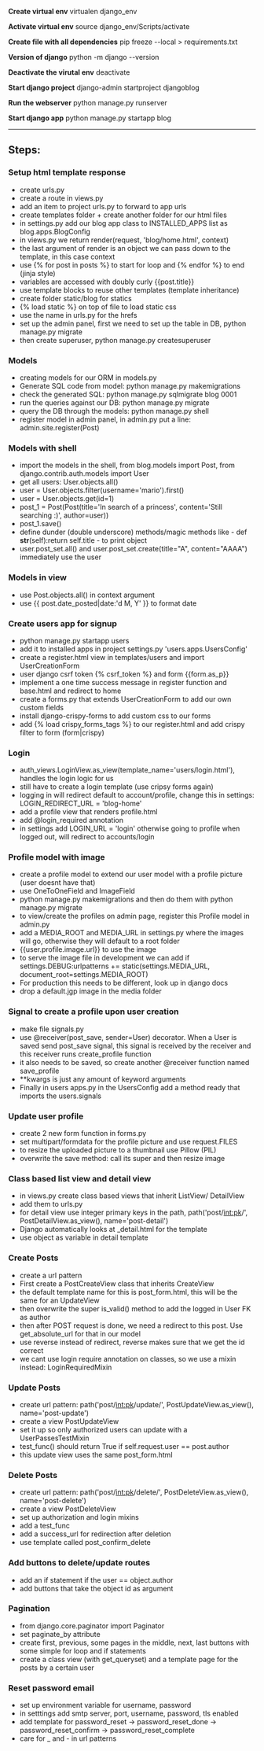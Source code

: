**Create virtual env**
virtualen django_env

**Activate virtual env**
source django_env/Scripts/activate

**Create file with all dependencies**
pip freeze --local > requirements.txt

**Version of django**
python -m django --version

**Deactivate the virutal env**
deactivate

**Start django project**
django-admin startproject djangoblog

**Run the webserver**
python manage.py runserver

**Start django app**
python manage.py startapp blog

* * *

## Steps:
### Setup html template response
- create urls.py
- create a route in views.py
- add an item to project urls.py to forward to app urls
- create templates folder + create another folder for our html files
- in settings.py add our blog app class to INSTALLED_APPS list as blog.apps.BlogConfig
- in views.py we return render(request, 'blog/home.html', context)
- the last argument of render is an object we can pass down to the template, in this case context
- use {% for post in posts %} to start for loop and {% endfor %} to end (jinja style)
- variables are accessed with doubly curly {{post.title}}
- use template blocks to reuse other templates (template inheritance)
- create folder static/blog for statics
- {% load static %} on top of file to load static css
- use the name in urls.py for the hrefs
- set up the admin panel, first we need to set up the table in DB, python manage.py migrate
- then create superuser, python manage.py createsuperuser
### Models
- creating models for our ORM in models.py
- Generate SQL code from model: python manage.py makemigrations
- check the generated SQL: python manage.py sqlmigrate blog 0001
- run the queries against our DB: python manage.py migrate
- query the DB through the models: python manage.py shell
- register model in admin panel, in admin.py put a line: admin.site.register(Post)
### Models with shell
- import the models in the shell, from blog.models import Post, from django.contrib.auth.models import User
- get all users: User.objects.all()
- user = User.objects.filter(username='mario').first()
- user = User.objects.get(id=1)
- post_1 = Post(Post(title='In search of a princess', content='Still searching :)', author=user))
- post_1.save() 
- define dunder (double underscore) methods/magic methods like - def __str__(self):return self.title - to print object
- user.post_set.all() and user.post_set.create(title="A", content="AAAA") immediately use the user
### Models in view
- use Post.objects.all() in context argument
- use {{ post.date_posted|date:'d M, Y' }} to format date
### Create users app for signup
- python manage.py startapp users
- add it to installed apps in project settings.py 'users.apps.UsersConfig'
- create a register.html view in templates/users and import UserCreationForm
- user django csrf token {% csrf_token %} and form {{form.as_p}}
- implement a one time success message in register function and base.html and redirect to home
- create a forms.py that extends UserCreationForm to add our own custom fields
- install django-crispy-forms to add custom css to our forms
- add {% load crispy_forms_tags %} to our register.html and add crispy filter to form (form|crispy)
### Login
- auth_views.LoginView.as_view(template_name='users/login.html'), handles the login logic for us
- still have to create a login template (use cripsy forms again)
- logging in will redirect default to account/profile, change this in settings: LOGIN_REDIRECT_URL = 'blog-home'
- add a profile view that renders profile.html
- add @login_required annotation
- in settings add LOGIN_URL = 'login' otherwise going to profile when logged out, will redirect to accounts/login
### Profile model with image
- create a profile model to extend our user model with a profile picture (user doesnt have that)
- use OneToOneField and ImageField
- python manage.py makemigrations and then do them with python manage.py migrate
- to view/create the profiles on admin page, register this Profile model in admin.py
- add a MEDIA_ROOT and MEDIA_URL in settings.py where the images will go, otherwise they will default to a root folder
- {{user.profile.image.url}} to use the image
- to serve the image file in development we can add if settings.DEBUG:urlpatterns += static(settings.MEDIA_URL,
document_root=settings.MEDIA_ROOT)
- For production this needs to be different, look up in django docs
- drop a default.jgp image in the media folder
### Signal to create a profile upon user creation
- make file signals.py
- use @receiver(post_save, sender=User) decorator. When a User is saved send post_save signal, this signal is received by the receiver and this receiver runs create_profile function
- it also needs to be saved, so create another @receiver function named save_profile
- **kwargs is just any amount of keyword arguments
- Finally in users apps.py in the UsersConfig add a method ready that imports the users.signals
### Update user profile
- create 2 new form function in forms.py
- set multipart/formdata for the profile picture and use request.FILES
- to resize the uploaded picture to a thumbnail use Pillow (PIL)
- overwrite the save method: call its super and then resize image
### Class based list view and detail view
- in views.py create class based views that inherit ListView/ DetailView
- add them to urls.py
- for detail view use integer primary keys in the path, path('post/<int:pk>/', PostDetailView.as_view(), name='post-detail')
- Django automatically looks at <model>_detail.html for the template
- use object as variable in detail template
### Create Posts
- create a url pattern 
- First create a PostCreateView class that inherits CreateView
- the default template name for this is post_form.html, this will be the same for an UpdateView
- then overwrite the super is_valid() method to add the logged in User FK as author
- then after POST request is done, we need a redirect to this post. Use get_absolute_url for that in our model
- use reverse instead of redirect, reverse makes sure that we get the id correct
- we cant use login require annotation on classes, so we use a mixin instead: LoginRequiredMixin
### Update Posts
- create url pattern: path('post/<int:pk>/update/', PostUpdateView.as_view(), name='post-update')
- create a view PostUpdateView
- set it up so only authorized users can update with a UserPassesTestMixin
- test_func() should return True if self.request.user == post.author
- this update view uses the same post_form.html
### Delete Posts
- create url pattern: path('post/<int:pk>/delete/', PostDeleteView.as_view(), name='post-delete')
- create a view PostDeleteView
- set up authorization and login mixins
- add a test_func
- add a success_url for redirection after deletion
- use template called post_confirm_delete
### Add buttons to delete/update routes
- add an if statement if the user == object.author
- add buttons that take the object id as argument
### Pagination
- from django.core.paginator import Paginator
- set paginate_by attribute
- create first, previous, some pages in the middle, next, last buttons with some simple for loop and if statements
- create a class view (with get_queryset) and a template page for the posts by a certain user
### Reset password email
- set up environment variable for username, password
- in setttings add smtp server, port, username, password, tls enabled
- add template for password_reset -> password_reset_done -> password_reset_confirm -> password_reset_complete 
- care for _ and - in url patterns



